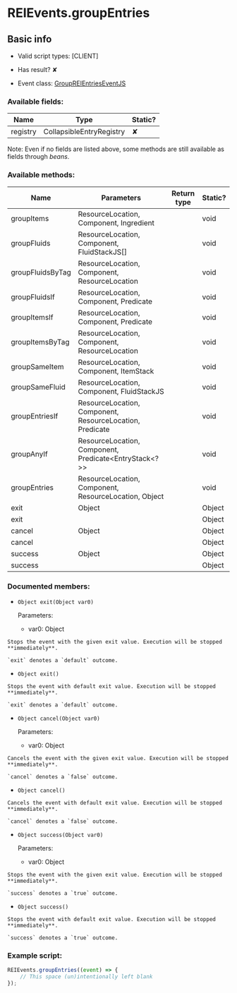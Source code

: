 # REIEvents.groupEntries

## Basic info

- Valid script types: [CLIENT]

- Has result? ✘

- Event class: [GroupREIEntriesEventJS](https://github.com/KubeJS-Mods/KubeJS/tree/2001/common/src/main/java/dev/latvian/mods/kubejs/integration/rei/GroupREIEntriesEventJS.java)

### Available fields:

| Name | Type | Static? |
| ---- | ---- | ------- |
| registry | CollapsibleEntryRegistry | ✘ |

Note: Even if no fields are listed above, some methods are still available as fields through *beans*.

### Available methods:

| Name | Parameters | Return type | Static? |
| ---- | ---------- | ----------- | ------- |
| groupItems | ResourceLocation, Component, Ingredient |  | void | ✘ |
| groupFluids | ResourceLocation, Component, FluidStackJS[] |  | void | ✘ |
| groupFluidsByTag | ResourceLocation, Component, ResourceLocation |  | void | ✘ |
| groupFluidsIf | ResourceLocation, Component, Predicate<FluidStackJS> |  | void | ✘ |
| groupItemsIf | ResourceLocation, Component, Predicate<ItemStack> |  | void | ✘ |
| groupItemsByTag | ResourceLocation, Component, ResourceLocation |  | void | ✘ |
| groupSameItem | ResourceLocation, Component, ItemStack |  | void | ✘ |
| groupSameFluid | ResourceLocation, Component, FluidStackJS |  | void | ✘ |
| groupEntriesIf | ResourceLocation, Component, ResourceLocation, Predicate |  | void | ✘ |
| groupAnyIf | ResourceLocation, Component, Predicate<EntryStack<?>> |  | void | ✘ |
| groupEntries | ResourceLocation, Component, ResourceLocation, Object |  | void | ✘ |
| exit | Object |  | Object | ✘ |
| exit |  |  | Object | ✘ |
| cancel | Object |  | Object | ✘ |
| cancel |  |  | Object | ✘ |
| success | Object |  | Object | ✘ |
| success |  |  | Object | ✘ |


### Documented members:

- `Object exit(Object var0)`

  Parameters:
  - var0: Object

```
Stops the event with the given exit value. Execution will be stopped **immediately**.

`exit` denotes a `default` outcome.
```

- `Object exit()`
```
Stops the event with default exit value. Execution will be stopped **immediately**.

`exit` denotes a `default` outcome.
```

- `Object cancel(Object var0)`

  Parameters:
  - var0: Object

```
Cancels the event with the given exit value. Execution will be stopped **immediately**.

`cancel` denotes a `false` outcome.
```

- `Object cancel()`
```
Cancels the event with default exit value. Execution will be stopped **immediately**.

`cancel` denotes a `false` outcome.
```

- `Object success(Object var0)`

  Parameters:
  - var0: Object

```
Stops the event with the given exit value. Execution will be stopped **immediately**.

`success` denotes a `true` outcome.
```

- `Object success()`
```
Stops the event with default exit value. Execution will be stopped **immediately**.

`success` denotes a `true` outcome.
```



### Example script:

```js
REIEvents.groupEntries((event) => {
	// This space (un)intentionally left blank
});
```

